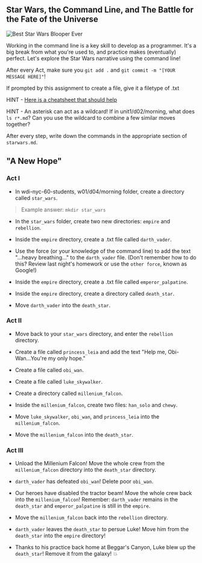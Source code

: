 ## Star Wars, the Command Line, and The Battle for the Fate of the Universe

![Best Star Wars Blooper Ever](https://media.giphy.com/media/ay2rVmZgxsoSs/giphy.gif)

Working in the command line is a key skill to develop as a programmer. It's a big break from what you're used to, and practice makes (eventually) perfect. Let's explore the Star Wars narrative using the command line!

After every Act, make sure you `git add .` and `git commit -m "[YOUR MESSAGE HERE]"`!

If prompted by this assignment to create a file, give it a filetype of .txt

HINT - [Here is a cheatsheet that should help](https://github.com/0nn0/terminal-mac-cheatsheet)

HINT - An asterisk can act as a wildcard! If in unit1/d02/morning, what does ` ls r*.md `? Can you use the wildcard to combine a few similar moves together?

After every step, write down the commands in the appropriate section of ` starwars.md `.

## "A New Hope"
### Act I

* In wdi-nyc-60-students, w01/d04/morning folder, create a directory called `star_wars`.

> Example answer: `mkdir star_wars`

* In the `star_wars` folder, create two new directories: `empire` and `rebellion`.

* Inside the `empire` directory, create a .txt file called `darth_vader`.

* Use the force (or your knowledge of the command line) to add the text "...heavy breathing..." to the `darth_vader` file. (Don't remember how to do this? Review last night's homework or use the `other force`, known as Google!)

* Inside the `empire` directory, create a .txt file called `emperor_palpatine`.

* Inside the `empire` directory, create a directory called `death_star`.

* Move `darth_vader` into the `death_star`.

### Act II

* Move back to your `star_wars` directory, and enter the `rebellion` directory.

* Create a file called `princess_leia` and add the text "Help me, Obi-Wan...You're my only hope."

* Create a file called `obi_wan`.

* Create a file called `luke_skywalker`.

* Create a directory called `millenium_falcon`.

* Inside the `millenium_falcon`, create two files: `han_solo` and `chewy`.

* Move `luke_skywalker`, `obi_wan`, and `princess_leia` into the `millenium_falcon`.

* Move the `millenium_falcon` into the `death_star`.

### Act III

* Unload the Millenium Falcon! Move the whole crew from the `millenium_falcon` directory into the `death_star` directory.

* `darth_vader` has defeated `obi_wan`! Delete poor `obi_wan`.

* Our heroes have disabled the tractor beam! Move the whole crew back into the `millenium_falcon`! Remember: `darth_vader` remains in the `death_star` and `emperor_palpatine` is still in the `empire`.

* Move the `millenium_falcon` back into the `rebellion` directory.

* `darth_vader` leaves the `death_star` to persue Luke! Move him from the `death_star` into the `empire` directory!

* Thanks to his practice back home at Beggar's Canyon, Luke blew up the `death_star`! Remove it from the galaxy! :boom:
